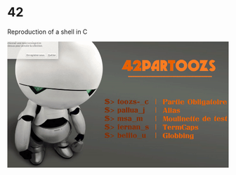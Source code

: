 # 42
Reproduction of a shell in C

![alt tag](https://raw.githubusercontent.com/usernameHed/42/master/42Pres.gif)